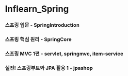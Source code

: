 # Inflearn_Spring



### 스프링 입문 - SpringIntroduction

### 스프링 핵심 원리 - SpringCore

### 스프링 MVC 1편 - servlet, springmvc, item-service

### 실전! 스프링부트와 JPA 활용 1 - jpashop